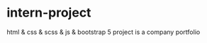 # intern-project
html &amp; css &amp; scss &amp; js &amp; bootstrap 5 project is a company portfolio
